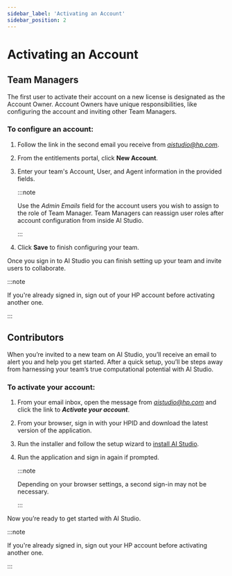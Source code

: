 ```yaml
---
sidebar_label: 'Activating an Account'
sidebar_position: 2
---
```


# Activating an Account


## Team Managers

The first user to activate their account on a new license is designated as the Account Owner. Account Owners have unique responsibilities, like configuring the account and inviting other Team Managers.

### To configure an account:

1. Follow the link in the second email you receive from *aistudio@hp.com*.

2. From the entitlements portal, click **New Account**.

3. Enter your team's Account, User, and Agent information in the provided fields.

    :::note

    Use the *Admin Emails* field for the account users you wish to assign to the role of Team Manager. Team Managers can reassign user roles after account configuration from inside AI Studio.

    :::

4. Click **Save** to finish configuring your team.

Once you sign in to AI Studio you can finish setting up your team and invite users to collaborate.

:::note

If you're already signed in, sign out of your HP account before activating another one.

:::


## Contributors

When you’re invited to a new team on AI Studio, you’ll receive an email to alert you and help you get started. After a quick setup, you’ll be steps away from harnessing your team’s true computational potential with AI Studio.

### To activate your account:

1. From your email inbox, open the message from *aistudio@hp.com* and click the link to ***Activate your account***.

2. From your browser, sign in with your HPID and download the latest version of the application.

3. Run the installer and follow the setup wizard to [install AI Studio](/docs/aistudio/setup/installation).

4. Run the application and sign in again if prompted.

    :::note

    Depending on your browser settings, a second sign-in may not be necessary.

    :::

Now you’re ready to get started with AI Studio.

:::note

If you're already signed in, sign out your HP account before activating another one.

:::
